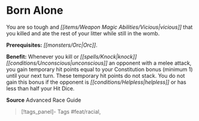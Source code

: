 ﻿---
cssclass: [feats]

---
# Born Alone

You are so tough and _[[items/Weapon Magic Abilities/Vicious|vicious]]_ that you killed and ate the rest of your litter while still in the womb.

**Prerequisites:** _[[monsters/Orc|Orc]]_.

**Benefit:** Whenever you kill or _[[spells/Knock|knock]]_ _[[conditions/Unconscious|unconscious]]_ an opponent with a melee attack, you gain temporary hit points equal to your Constitution bonus (minimum 1) until your next turn. These temporary hit points do not stack. You do not gain this bonus if the opponent is _[[conditions/Helpless|helpless]]_ or has less than half your Hit Dice.

**Source** Advanced Race Guide
>[!tags_panel]- Tags
> #feat/racial, 